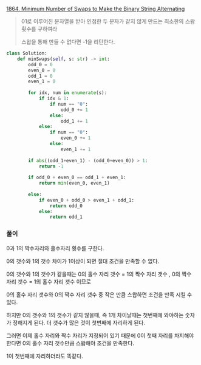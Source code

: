 [1864. Minimum Number of Swaps to Make the Binary String Alternating](https://leetcode.com/problems/minimum-number-of-swaps-to-make-the-binary-string-alternating)

> 01로 이루어진 문자열을 받아 인접한 두 문자가 같지 않게 만드는 최소한의 스왑 횟수를 구하여라
>
> 스왑을 통해 만들 수 없다면 -1을 리턴한다.

```python
class Solution:
    def minSwaps(self, s: str) -> int:
        odd_0 = 0
        even_0 = 0
        odd_1 = 0
        even_1 = 0
        
        for idx, num in enumerate(s):
            if idx & 1:
                if num == "0":
                    odd_0 += 1
                else:
                    odd_1 += 1
            else:
                if num == "0":
                    even_0 += 1
                else:
                    even_1 += 1
                    
        if abs((odd_1+even_1) - (odd_0+even_0)) > 1:
            return -1
        
        if odd_0 + even_0 == odd_1 + even_1:
            return min(even_0, even_1)
        
        else:
            if even_0 + odd_0 > even_1 + odd_1:
                return odd_0
            else:
                return odd_1
```

### 풀이

0과 1의 짝수자리와 홀수자리 횟수를 구한다.

0의 갯수와 1의 갯수 차이가 1이상이 되면 절대 조건을 만족할 수 없다.

0의 갯수와 1의 갯수가 같을때는 0의 홀수 자리 갯수 = 1의 짝수 자리 갯수 , 0의 짝수 자리 갯수 = 1의 홀수 자리 갯수 이므로

0의 홀수 자리 갯수와 0의 짝수 자리 갯수 중 작은 만큼 스왑하면 조건을 만족 시킬 수 있다.

하지만 0의 갯수와 1의 갯수가 같지 않을때, 즉 1개 차이날때는 첫번째에 와야하는 숫자가 정해지게 된다. 더 갯수가 많은 것이 첫번째에 자리하게 된다.

그러면 이제 홀수 자리와 짝수 자리가 지정되어 있기 때문에 0이 첫째 자리를 차지해야한다면 0의 홀수 자리 갯수만큼 스왑해야 조건을 만족한다.

1이 첫번째에 자리하더라도 똑같다.